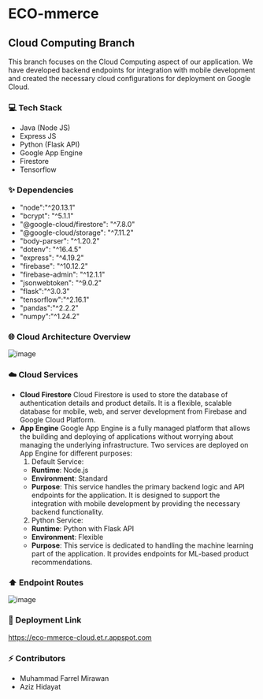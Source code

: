 
# ECO-mmerce
## Cloud Computing Branch 
This branch focuses on the Cloud Computing aspect of our application. We have developed backend endpoints for integration with mobile development and created the necessary cloud configurations for deployment on Google Cloud.
### 💻 Tech Stack
- Java (Node JS)
- Express JS
- Python (Flask API)
- Google App Engine
- Firestore
- Tensorflow
### ✨ Dependencies
- "node":"^20.13.1"
- "bcrypt": "^5.1.1"
- "@google-cloud/firestore": "^7.8.0"
- "@google-cloud/storage": "^7.11.2"
- "body-parser": "^1.20.2"
- "dotenv": "^16.4.5"
- "express": "^4.19.2"
- "firebase": "^10.12.2"
- "firebase-admin": "^12.1.1"
- "jsonwebtoken": "^9.0.2"
- "flask":"^3.0.3"
- "tensorflow":"^2.16.1"
- "pandas":"^2.2.2"
- "numpy":"^1.24.2"
### 🌐 Cloud Architecture Overview
![image](https://github.com/fabs90/ECO-mmerce/assets/87571919/e0dfa62b-c011-49d0-856e-cd957c41c531)


### ☁️ Cloud Services
- **Cloud Firestore**
Cloud Firestore is used to store the database of authentication details and product details. It is a flexible, scalable database for mobile, web, and server development from Firebase and Google Cloud Platform.
- **App Engine**
Google App Engine is a fully managed platform that allows the building and deploying of applications without worrying about managing the underlying infrastructure. Two services are deployed on App Engine for different purposes:
	1. Default Service:
	-   **Runtime**: Node.js
	- **Environment**: Standard
	- **Purpose**: This service handles the primary backend logic and API endpoints for the application. It is designed to support the integration with mobile development by providing the necessary backend functionality. 
	2. Python Service:
	-   **Runtime**: Python with Flask API
	- **Environment**: Flexible
	- **Purpose**: This service is dedicated to handling the machine learning part of the application. It provides endpoints for ML-based product recommendations.

### ⬆️ Endpoint Routes
![image](https://github.com/fabs90/ECO-mmerce/assets/87571919/fa6a22f2-0aaf-427b-9fe5-6aa62d9a502e)

### 🔗 Deployment Link
https://eco-mmerce-cloud.et.r.appspot.com 

### ⚡ Contributors
- Muhammad Farrel Mirawan
- Aziz Hidayat

